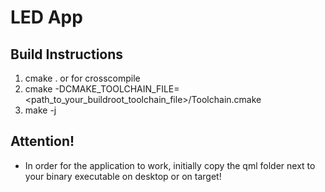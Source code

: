 # LED App
## Build Instructions
 1. cmake . 
 or for crosscompile 
 2. cmake -DCMAKE_TOOLCHAIN_FILE=<path_to_your_buildroot_toolchain_file>/Toolchain.cmake
 3. make -j 
 
## Attention!

 * In order for the application to work, initially copy the qml folder next to your binary executable on desktop or on target!
